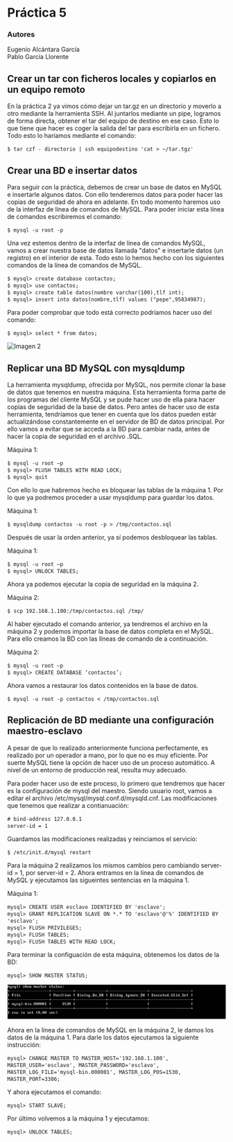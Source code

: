 # Práctica 5
### Autores
Eugenio Alcántara García  
Pablo García Llorente

## Crear un tar con ficheros locales y copiarlos en un equipo remoto
En la práctica 2 ya vimos cómo dejar un tar.gz en un directorio y moverlo a otro mediante la herramienta SSH. Al juntarlos mediante un pipe, logramos de forma directa, obtener el tar del equipo de destino en ese caso. Esto lo que tiene que hacer es coger la salida del tar para escribirla en un fichero. Todo esto lo haríamos mediante el comando: 

    $ tar czf - directorio | ssh equipodestino 'cat > ~/tar.tgz'

## Crear una BD e insertar datos
Para seguir con la práctica, debemos de crear un base de datos en MySQL e insertarle algunos datos. Con ello tenderemos datos para poder hacer las copias de seguridad de ahora en adelante. En todo momento haremos uso de la interfaz de línea de comandos de MySQL. Para poder iniciar esta línea de comandos escribiremos el comando:

    $ mysql -u root -p
    
Una vez estemos dentro de la interfaz de línea de comandos MySQL, vamos a crear nuestra base de datos llamada "datos" e insertarle datos (un registro) en el interior de esta. Todo esto lo hemos hecho con los siguientes comandos de la línea de comandos de MySQL. 

    $ mysql> create database contactos;
    $ mysql> use contactos;
    $ mysql> create table datos(nombre varchar(100),tlf int);
    $ mysql> insert into datos(nombre,tlf) values ("pepe",95834987);
    
Para poder comprobar que todo está correcto podríamos hacer uso del comando:

    $ mysql> select * from datos;
    
![Imagen 2](./imagenes/añadir_pepe_a_tabla.PNG)        

## Replicar una BD MySQL con mysqldump
La herramienta mysqldump, ofrecida por MySQL, nos permite clonar la base de datos que tenemos en nuestra máquina. Esta herramienta forma parte de los programas del cliente MySQL y se pude hacer uso de ella para hacer copias de seguridad de la base de datos. Pero antes de hacer uso de esta herramienta, tendríamos que tener en cuenta que los datos pueden estár actualizándose constantemente en el servidor de BD de datos principal. Por ello vamos a evitar que se acceda a la BD para cambiar nada, antes de hacer la copia de seguridad en el archivo .SQL. 

Máquina 1:

    $ mysql -u root –p
    $ mysql> FLUSH TABLES WITH READ LOCK;
    $ mysql> quit
    
Con ello lo que habremos hecho es bloquear las tablas de la máquina 1. Por lo que ya podremos proceder a usar mysqldump para guardar los datos. 

Máquina 1:
    
    $ mysqldump contactos -u root -p > /tmp/contactos.sql
    
Después de usar la orden anterior, ya sí podemos desbloquear las tablas. 

Máquina 1:

    $ mysql -u root –p
    $ mysql> UNLOCK TABLES; 
    
Ahora ya podemos ejecutar la copia de seguridad en la máquina 2. 

Máquina 2:

    $ scp 192.168.1.100:/tmp/contactos.sql /tmp/
    
Al haber ejecutado el comando anterior, ya tendremos el archivo en la máquina 2 y podemos importar la base de datos completa en el MySQL. Para ello creamos la BD con las líneas de comando de a continuación. 

Máquina 2: 

    $ mysql -u root –p
    $ mysql> CREATE DATABASE ‘contactos’;
    
Ahora vamos a restaurar los datos contenidos en la base de datos. 

    $ mysql -u root -p contactos < /tmp/contactos.sql 

## Replicación de BD mediante una configuración maestro-esclavo
A pesar de que lo realizado anteriormente funciona perfectamente, es realizado por un operador a mano, por lo que no es muy eficiente. Por suerte MySQL tiene la opción de hacer uso de un proceso automático. A nivel de un entorno de producción real, resulta muy adecuado.  

Para poder hacer uso de este proceso, lo primero que tendremos que hacer es la configuración de mysql del maestro. Siendo usuario root, vamos a editar el archivo /etc/mysql/mysql.conf.d/mysqld.cnf. Las modificaciones que tenemos que realizar a contianuación:

    # bind-address 127.0.0.1
    server-id = 1
    
Guardamos las modificaciones realizadas y reinciamos el servicio:

    $ /etc/init.d/mysql restart
    
Para la máquina 2 realizamos los mismos cambios pero cambiando server-id = 1, por server-id = 2. Ahora entramos en la línea de comandos de MySQL y ejecutamos las sigueintes sentencias en la máquina 1. 

Máquina 1:

    mysql> CREATE USER esclavo IDENTIFIED BY 'esclavo';
    mysql> GRANT REPLICATION SLAVE ON *.* TO 'esclavo'@'%' IDENTIFIED BY 'esclavo';
    mysql> FLUSH PRIVILEGES;
    mysql> FLUSH TABLES;
    mysql> FLUSH TABLES WITH READ LOCK;
    
Para terminar la configuación de esta máquina, obtenemos los datos de la BD: 

    mysql> SHOW MASTER STATUS;
    
![Imagen3](./imagenes/master_status.PNG) 

Ahora en la línea de comandos de MySQL en la máquina 2, le damos los datos de la máquina 1. Para darle los datos ejecutamos la siguiente instrucción:

    mysql> CHANGE MASTER TO MASTER_HOST='192.168.1.100', MASTER_USER='esclavo', MASTER_PASSWORD='esclavo',         MASTER_LOG_FILE='mysql-bin.000001', MASTER_LOG_POS=1530, MASTER_PORT=3306;
    
Y ahora ejecutamos el comando:

    mysql> START SLAVE;
    
Por último volvemos a la máquina 1 y ejecutamos:

    mysql> UNLOCK TABLES;
    


